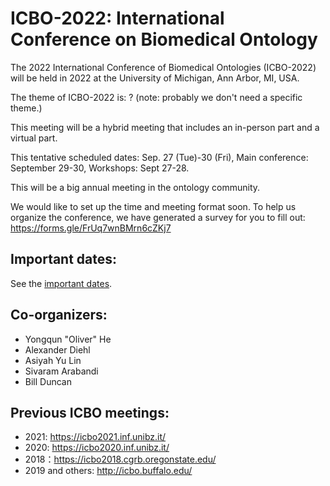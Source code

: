 # ICBO-2022: International Conference on Biomedical Ontology

The 2022 International Conference of Biomedical Ontologies (ICBO-2022) will be held in 2022 at the University of Michigan, Ann Arbor, MI, USA. 

The theme of ICBO-2022 is: ? (note: probably we don't need a specific theme.)

This meeting will be a hybrid meeting that includes an in-person part and a virtual part. 

This tentative scheduled dates: Sep. 27 (Tue)-30 (Fri), Main conference: September 29-30, Workshops: Sept 27-28.  

This will be a big annual meeting in the ontology community. 

We would like to set up the time and meeting format soon. To help us organize the conference, we have generated a survey for you to fill out: 
https://forms.gle/FrUq7wnBMrn6cZKj7 
 
 ## Important dates: 
 
See the [important dates](https://github.com/ICBO-conference/icbo2022/blob/main/Call-for-submissions.MD#call-for-icbo-conference-papers-and-abstracts). 


## Co-organizers: 
- Yongqun "Oliver" He
- Alexander Diehl
- Asiyah Yu Lin
- Sivaram Arabandi
- Bill Duncan

## Previous ICBO meetings:
- 2021: https://icbo2021.inf.unibz.it/
- 2020: https://icbo2020.inf.unibz.it/
- 2018：https://icbo2018.cgrb.oregonstate.edu/
- 2019 and others: http://icbo.buffalo.edu/
